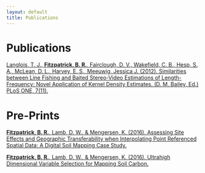 ```yaml
---
layout: default
title: Publications
---
```

Publications
===================================

[Langlois, T. J., **Fitzpatrick, B. R.**, Fairclough, D. V., Wakefield, C. B., Hesp, S. A., McLean, D. L., Harvey, E. S., Meeuwig, Jessica J. (2012). Similarities between Line Fishing and Baited Stereo-Video Estimations of Length-Frequency: Novel Application of Kernel Density Estimates. (D. M. Bailey, Ed.) PLoS ONE, 7(11).](http://journals.plos.org/plosone/article?id=10.1371/journal.pone.0045973)

Pre-Prints
===================================
[**Fitzpatrick, B. R.**, Lamb, D. W., & Mengersen, K. (2016). Assessing Site Effects and Geographic Transferability when Interpolating Point Referenced Spatial Data: A Digital Soil Mapping Case Study.](http://arxiv.org/abs/1608.00086)

[**Fitzpatrick, B. R.**, Lamb, D. W., & Mengersen, K. (2016). Ultrahigh Dimensional Variable Selection for Mapping Soil Carbon.](https://arxiv.org/abs/1608.04253)